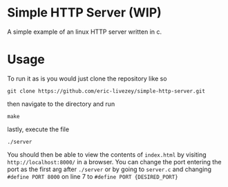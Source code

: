 # Simple HTTP Server (WIP)

A simple example of an linux HTTP server written in c.

# Usage

To run it as is you would just clone the repository like so

    git clone https://github.com/eric-livezey/simple-http-server.git

then navigate to the directory and run

    make

lastly, execute the file

    ./server

You should then be able to view the contents of `index.html` by visiting `http://localhost:8000/` in a browser.
You can change the port entering the port as the first arg after `./server` or by going to `server.c` and changing `#define PORT 8000` on line 7 to `#define PORT {DESIRED_PORT}`
